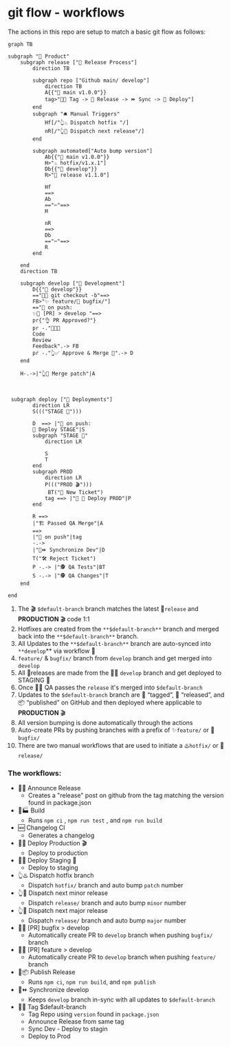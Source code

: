 # git flow - workflows
The actions in this repo are setup to match a basic git flow as follows:
```mermaid
graph TB 

subgraph "🎁 Product"
    subgraph release ["📢 Release Process"]
        direction TB

        subgraph repo ["Github main/ develop"]
            direction TB
            A{{"🌳 main v1.0.0"}}
            tag>"🤖🔖 Tag -> 📣 Release -> ⏩ Sync -> 🚀 Deploy"]
        end
        subgraph "🛎️ Manual Triggers"
            Hf[/"👆♨️ Dispatch hotfix "/]
            nR[/"👆🔖 Dispatch next release"/]
        end
           
        subgraph automated["Auto bump version"]
            Ab{{"🌳 main v1.0.0"}}
            H>"♨️ hotfix/v1.x.1"] 
            Db{{"🌿 develop"}} 
            R>"🔖 release v1.1.0"]    

            Hf 
            ==>
            Ab
            =="✂️"==>
            H

            nR 
            ==>
            Db
            =="✂️"==>
            R
        end

    end
    direction TB
     
    subgraph develop ["🚧 Development"]
        D{{"🌿 develop"}} 
        =="👨‍💻 git checkout -b"==>
        FB>"✨ feature/🐛 bugfix/"]
        =="🤖 on push:
        ✨🐛 [PR] > develop "==>
        pr{"👌 PR Approved?"}
        pr -."👨‍💻🔧 
        Code 
        Review 
        Feedback".-> FB
        pr -."👆✅ Approve & Merge 🔀".-> D
    end

    H-.->|"👆🔀 Merge patch"|A
   
    
	
 subgraph deploy ["🚀 Deployments"]
        direction LR
        S((("STAGE 🧪")))

        D  ==> |"🤖 on push:
        🚀 Deploy STAGE"|S
        subgraph "STAGE 🧪"
            direction LR
            
            S
            T
        end
        subgraph PROD
            direction LR
            P((("PROD 🎬"))) 
             BT("🐛 New Ticket")
            tag ==> |"🤖 🚀 Deploy PROD"|P
        end
 
        R ==>
        |"🏗️ Passed QA Merge"|A
        ==>
        |"🤖 on push"|tag
        -.->
        |"🤖⏩ Synchronize Dev"|D 
        T("🛠️ Reject Ticket") 
        P -.-> |"🕵️ QA Tests"|BT
        S -.-> |"🕵️ QA Changes"|T 
    end

end
```
1. The 🎬 `$default-branch` branch matches the latest 🔖`release` and **PRODUCTION** 🎬 code 1:1
2. Hotfixes are created from the `**$default-branch**` branch and merged back into the `**$default-branch**` branch.
3. All Updates to the `**$default-branch**` branch are auto-synced into `**develop`** via workflow 🤖
4. `feature/` & `bugfix/` branch from `develop` branch and get merged into `develop`
5. All 🔖releases are made from the 🧑‍💻 `develop` branch and get deployed to STAGING 🧪
6. Once 🧑‍🔧 QA passes the `release` it's merged into `$default-branch`
7. Updates to the `$default-branch` branch are 🔖 “tagged”, 📣 “released”, and 📦 “published” on GitHub and then deployed where applicable to **PRODUCTION** 🎬
8. All version bumping is done automatically through the actions
9. Auto-create PRs by pushing branches with a prefix of ✨`feature/` or 🐛 `bugfix/`
10. There are two manual workflows that are used to initiate a ♨️`hotfix/` or 🔖`release/`

### The workflows:
- 🤖📣 Announce Release
	- Creates a "release" post on github from the tag matching the version found in package.json 
- 🤖🏭 Build
	- Runs `npm ci` , `npm run test` , and `npm run build`
- 🆕 Changelog CI
	- Generates a changelog
- 🤖🚀 Deploy Production 🎬
	- Deploy to production
- 🤖🚀 Deploy Staging 🧪
	- Deploy to staging
- 👆♨️ Dispatch hotfix branch
	- Dispatch `hotfix/` branch and auto bump `patch` number
- 👆🔖 Dispatch next minor release
	- Dispatch `release/` branch and auto bump `minor` number
- 👆🔖 Dispatch next major release
	- Dispatch `release/` branch and auto bump `major` number
- 🤖🐛 [PR] bugfix > develop
	- Automatically create PR to `develop` branch when pushing `bugfix/` branch
- 🤖✨ [PR] feature > develop
	- Automatically create PR to `develop` branch when pushing `feature/` branch
- 🤖📦 Publish Release
	- Runs `npm ci`, `npm run build`, and `npm publish`
- 🤖⏩ Synchronize develop
	- Keeps `develop` branch in-sync with all updates to `$default-branch`
- 🤖🔖 Tag $default-branch
	- Tag Repo using `version` found in `package.json`
	- Announce Release from same tag
	- Sync Dev - Deploy to stagin
	- Deploy to Prod

